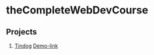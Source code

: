 ﻿# theCompleteWebDevCourse

## Projects
1. [Tindog](https://github.com/tarun080698/tindog-webdevbootcamp) [Demo-link](https://tarun080698.github.io/tindog-webdevbootcamp/)
